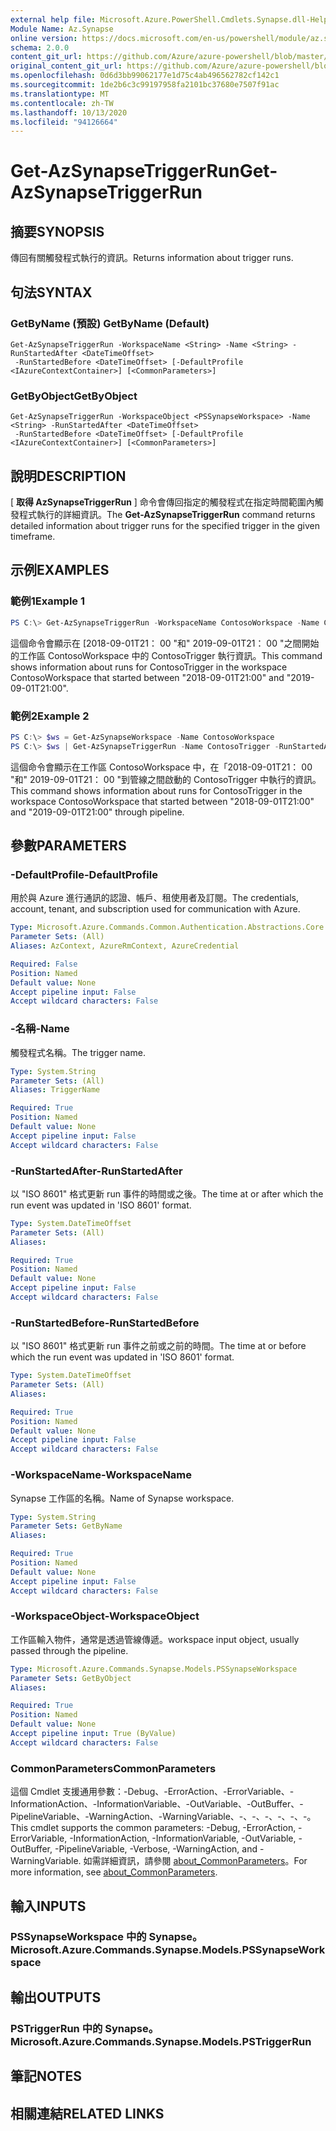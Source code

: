 ```yaml
---
external help file: Microsoft.Azure.PowerShell.Cmdlets.Synapse.dll-Help.xml
Module Name: Az.Synapse
online version: https://docs.microsoft.com/en-us/powershell/module/az.synapse/get-azsynapsetriggerrun
schema: 2.0.0
content_git_url: https://github.com/Azure/azure-powershell/blob/master/src/Synapse/Synapse/help/Get-AzSynapseTriggerRun.md
original_content_git_url: https://github.com/Azure/azure-powershell/blob/master/src/Synapse/Synapse/help/Get-AzSynapseTriggerRun.md
ms.openlocfilehash: 0d6d3bb99062177e1d75c4ab496562782cf142c1
ms.sourcegitcommit: 1de2b6c3c99197958fa2101bc37680e7507f91ac
ms.translationtype: MT
ms.contentlocale: zh-TW
ms.lasthandoff: 10/13/2020
ms.locfileid: "94126664"
---
```

# <span data-ttu-id="cf295-101">Get-AzSynapseTriggerRun</span><span class="sxs-lookup"><span data-stu-id="cf295-101">Get-AzSynapseTriggerRun</span></span>

## <span data-ttu-id="cf295-102">摘要</span><span class="sxs-lookup"><span data-stu-id="cf295-102">SYNOPSIS</span></span>
<span data-ttu-id="cf295-103">傳回有關觸發程式執行的資訊。</span><span class="sxs-lookup"><span data-stu-id="cf295-103">Returns information about trigger runs.</span></span>

## <span data-ttu-id="cf295-104">句法</span><span class="sxs-lookup"><span data-stu-id="cf295-104">SYNTAX</span></span>

### <span data-ttu-id="cf295-105">GetByName (預設) </span><span class="sxs-lookup"><span data-stu-id="cf295-105">GetByName (Default)</span></span>
```
Get-AzSynapseTriggerRun -WorkspaceName <String> -Name <String> -RunStartedAfter <DateTimeOffset>
 -RunStartedBefore <DateTimeOffset> [-DefaultProfile <IAzureContextContainer>] [<CommonParameters>]
```

### <span data-ttu-id="cf295-106">GetByObject</span><span class="sxs-lookup"><span data-stu-id="cf295-106">GetByObject</span></span>
```
Get-AzSynapseTriggerRun -WorkspaceObject <PSSynapseWorkspace> -Name <String> -RunStartedAfter <DateTimeOffset>
 -RunStartedBefore <DateTimeOffset> [-DefaultProfile <IAzureContextContainer>] [<CommonParameters>]
```

## <span data-ttu-id="cf295-107">說明</span><span class="sxs-lookup"><span data-stu-id="cf295-107">DESCRIPTION</span></span>
<span data-ttu-id="cf295-108">[ **取得 AzSynapseTriggerRun** ] 命令會傳回指定的觸發程式在指定時間範圍內觸發程式執行的詳細資訊。</span><span class="sxs-lookup"><span data-stu-id="cf295-108">The **Get-AzSynapseTriggerRun** command returns detailed information about trigger runs for the specified trigger in the given timeframe.</span></span>

## <span data-ttu-id="cf295-109">示例</span><span class="sxs-lookup"><span data-stu-id="cf295-109">EXAMPLES</span></span>

### <span data-ttu-id="cf295-110">範例1</span><span class="sxs-lookup"><span data-stu-id="cf295-110">Example 1</span></span>
```powershell
PS C:\> Get-AzSynapseTriggerRun -WorkspaceName ContosoWorkspace -Name ContosoTrigger -RunStartedAfter [DateTimeOffset]"2018-09-01T21:00" -RunStartedBefore [DateTimeOffset]"2019-09-01T21:00"
```

<span data-ttu-id="cf295-111">這個命令會顯示在 [2018-09-01T21： 00 "和" 2019-09-01T21： 00 "之間開始的工作區 ContosoWorkspace 中的 ContosoTrigger 執行資訊。</span><span class="sxs-lookup"><span data-stu-id="cf295-111">This command shows information about runs for ContosoTrigger in the workspace ContosoWorkspace that started between "2018-09-01T21:00" and "2019-09-01T21:00".</span></span>

### <span data-ttu-id="cf295-112">範例2</span><span class="sxs-lookup"><span data-stu-id="cf295-112">Example 2</span></span>
```powershell
PS C:\> $ws = Get-AzSynapseWorkspace -Name ContosoWorkspace
PS C:\> $ws | Get-AzSynapseTriggerRun -Name ContosoTrigger -RunStartedAfter [DateTimeOffset]"2018-09-01T21:00" -RunStartedBefore [DateTimeOffset]"2019-09-01T21:00"
```

<span data-ttu-id="cf295-113">這個命令會顯示在工作區 ContosoWorkspace 中，在「2018-09-01T21： 00 "和" 2019-09-01T21： 00 "到管線之間啟動的 ContosoTrigger 中執行的資訊。</span><span class="sxs-lookup"><span data-stu-id="cf295-113">This command shows information about runs for ContosoTrigger in the workspace ContosoWorkspace that started between "2018-09-01T21:00" and "2019-09-01T21:00" through pipeline.</span></span>

## <span data-ttu-id="cf295-114">參數</span><span class="sxs-lookup"><span data-stu-id="cf295-114">PARAMETERS</span></span>

### <span data-ttu-id="cf295-115">-DefaultProfile</span><span class="sxs-lookup"><span data-stu-id="cf295-115">-DefaultProfile</span></span>
<span data-ttu-id="cf295-116">用於與 Azure 進行通訊的認證、帳戶、租使用者及訂閱。</span><span class="sxs-lookup"><span data-stu-id="cf295-116">The credentials, account, tenant, and subscription used for communication with Azure.</span></span>

```yaml
Type: Microsoft.Azure.Commands.Common.Authentication.Abstractions.Core.IAzureContextContainer
Parameter Sets: (All)
Aliases: AzContext, AzureRmContext, AzureCredential

Required: False
Position: Named
Default value: None
Accept pipeline input: False
Accept wildcard characters: False
```

### <span data-ttu-id="cf295-117">-名稱</span><span class="sxs-lookup"><span data-stu-id="cf295-117">-Name</span></span>
<span data-ttu-id="cf295-118">觸發程式名稱。</span><span class="sxs-lookup"><span data-stu-id="cf295-118">The trigger name.</span></span>

```yaml
Type: System.String
Parameter Sets: (All)
Aliases: TriggerName

Required: True
Position: Named
Default value: None
Accept pipeline input: False
Accept wildcard characters: False
```

### <span data-ttu-id="cf295-119">-RunStartedAfter</span><span class="sxs-lookup"><span data-stu-id="cf295-119">-RunStartedAfter</span></span>
<span data-ttu-id="cf295-120">以 "ISO 8601" 格式更新 run 事件的時間或之後。</span><span class="sxs-lookup"><span data-stu-id="cf295-120">The time at or after which the run event was updated in 'ISO 8601' format.</span></span>

```yaml
Type: System.DateTimeOffset
Parameter Sets: (All)
Aliases:

Required: True
Position: Named
Default value: None
Accept pipeline input: False
Accept wildcard characters: False
```

### <span data-ttu-id="cf295-121">-RunStartedBefore</span><span class="sxs-lookup"><span data-stu-id="cf295-121">-RunStartedBefore</span></span>
<span data-ttu-id="cf295-122">以 "ISO 8601" 格式更新 run 事件之前或之前的時間。</span><span class="sxs-lookup"><span data-stu-id="cf295-122">The time at or before which the run event was updated in 'ISO 8601' format.</span></span>

```yaml
Type: System.DateTimeOffset
Parameter Sets: (All)
Aliases:

Required: True
Position: Named
Default value: None
Accept pipeline input: False
Accept wildcard characters: False
```

### <span data-ttu-id="cf295-123">-WorkspaceName</span><span class="sxs-lookup"><span data-stu-id="cf295-123">-WorkspaceName</span></span>
<span data-ttu-id="cf295-124">Synapse 工作區的名稱。</span><span class="sxs-lookup"><span data-stu-id="cf295-124">Name of Synapse workspace.</span></span>

```yaml
Type: System.String
Parameter Sets: GetByName
Aliases:

Required: True
Position: Named
Default value: None
Accept pipeline input: False
Accept wildcard characters: False
```

### <span data-ttu-id="cf295-125">-WorkspaceObject</span><span class="sxs-lookup"><span data-stu-id="cf295-125">-WorkspaceObject</span></span>
<span data-ttu-id="cf295-126">工作區輸入物件，通常是透過管線傳遞。</span><span class="sxs-lookup"><span data-stu-id="cf295-126">workspace input object, usually passed through the pipeline.</span></span>

```yaml
Type: Microsoft.Azure.Commands.Synapse.Models.PSSynapseWorkspace
Parameter Sets: GetByObject
Aliases:

Required: True
Position: Named
Default value: None
Accept pipeline input: True (ByValue)
Accept wildcard characters: False
```

### <span data-ttu-id="cf295-127">CommonParameters</span><span class="sxs-lookup"><span data-stu-id="cf295-127">CommonParameters</span></span>
<span data-ttu-id="cf295-128">這個 Cmdlet 支援通用參數：-Debug、-ErrorAction、-ErrorVariable、-InformationAction、-InformationVariable、-OutVariable、-OutBuffer、-PipelineVariable、-WarningAction、-WarningVariable、-、-、-、-、-、-。</span><span class="sxs-lookup"><span data-stu-id="cf295-128">This cmdlet supports the common parameters: -Debug, -ErrorAction, -ErrorVariable, -InformationAction, -InformationVariable, -OutVariable, -OutBuffer, -PipelineVariable, -Verbose, -WarningAction, and -WarningVariable.</span></span> <span data-ttu-id="cf295-129">如需詳細資訊，請參閱 [about_CommonParameters](http://go.microsoft.com/fwlink/?LinkID=113216)。</span><span class="sxs-lookup"><span data-stu-id="cf295-129">For more information, see [about_CommonParameters](http://go.microsoft.com/fwlink/?LinkID=113216).</span></span>

## <span data-ttu-id="cf295-130">輸入</span><span class="sxs-lookup"><span data-stu-id="cf295-130">INPUTS</span></span>

### <span data-ttu-id="cf295-131">PSSynapseWorkspace 中的 Synapse。</span><span class="sxs-lookup"><span data-stu-id="cf295-131">Microsoft.Azure.Commands.Synapse.Models.PSSynapseWorkspace</span></span>

## <span data-ttu-id="cf295-132">輸出</span><span class="sxs-lookup"><span data-stu-id="cf295-132">OUTPUTS</span></span>

### <span data-ttu-id="cf295-133">PSTriggerRun 中的 Synapse。</span><span class="sxs-lookup"><span data-stu-id="cf295-133">Microsoft.Azure.Commands.Synapse.Models.PSTriggerRun</span></span>

## <span data-ttu-id="cf295-134">筆記</span><span class="sxs-lookup"><span data-stu-id="cf295-134">NOTES</span></span>

## <span data-ttu-id="cf295-135">相關連結</span><span class="sxs-lookup"><span data-stu-id="cf295-135">RELATED LINKS</span></span>
